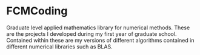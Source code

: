 # FCMCoding
Graduate level applied mathematics library for numerical methods. 
These are the projects I developed during my first year of graduate school. 
Contained within these are my versions of different algorithms contained in different
numerical libraries such as BLAS.
